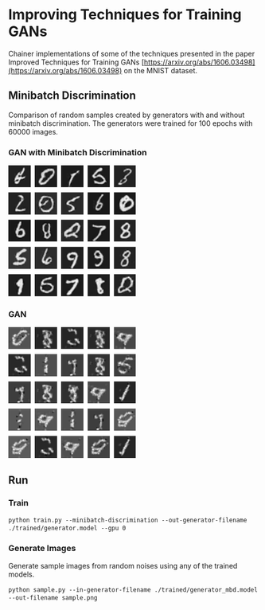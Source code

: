 # Improving Techniques for Training GANs

Chainer implementations of some of the techniques presented in the paper Improved Techniques for Training GANs [https://arxiv.org/abs/1606.03498](https://arxiv.org/abs/1606.03498) on the MNIST dataset.

## Minibatch Discrimination

Comparison of random samples created by generators with and without minibatch discrimination. The generators were trained for 100 epochs with 60000 images.

### GAN with Minibatch Discrimination

<img src="./samples/mnist_mbd.png" width="256px"/>

### GAN

<img src="./samples/mnist.png" width="256px"/>


## Run

### Train

```shell
python train.py --minibatch-discrimination --out-generator-filename ./trained/generator.model --gpu 0
```

### Generate Images

Generate sample images from random noises using any of the trained models.

```shell
python sample.py --in-generator-filename ./trained/generator_mbd.model --out-filename sample.png
```
